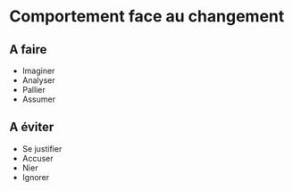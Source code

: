 # Comportement face au changement

## A faire
  * Imaginer
  * Analyser
  * Pallier
  * Assumer

## A éviter
  * Se justifier
  * Accuser
  * Nier
  * Ignorer